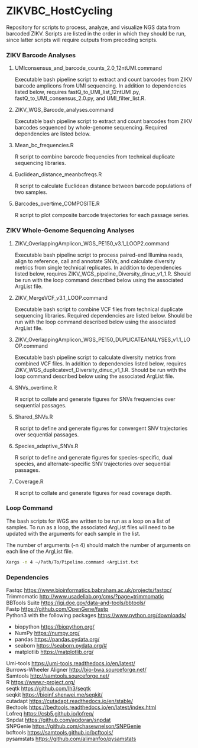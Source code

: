 # ZIKVBC_HostCycling
Repository for scripts to process, analyze, and visualize NGS data from barcoded ZIKV. Scripts are listed in the order in which they should be run, since latter scripts will require outputs from preceding scripts.

### ZIKV Barcode Analyses
1. UMIconsensus_and_barcode_counts_2.0_12ntUMI.command

   Executable bash pipeline script to extract and count barcodes from ZIKV barcode amplicons from UMI sequencing.
   In addition to dependencies listed below, requires fastQ_to_UMI_list_12ntUMI.py, fastQ_to_UMI_consensus_2.0.py, and UMI_filter_list.R.
     
2. ZIKV_WGS_Barcode_analyses.command

   Executable bash pipeline script to extract and count barcodes from ZIKV barcodes sequenced by whole-genome sequencing.
   Required dependencies are listed below.
     
3. Mean_bc_frequencies.R

   R script to combine barcode frequencies from technical duplicate sequencing libraries.
     
4. Euclidean_distance_meanbcfreqs.R

   R script to calculate Euclidean distance between barcode populations of two samples.
  
5. Barcodes_overtime_COMPOSITE.R

   R script to plot composite barcode trajectories for each passage series.
     
### ZIKV Whole-Genome Sequencing Analyses
1. ZIKV_OverlappingAmplicon_WGS_PE150_v3.1_LOOP2.command

   Executable bash pipeline script to process paired-end Illumina reads, align to reference, call and annotate SNVs, and calculate diversity metrics from single technical replicates.
   In addition to dependencies listed below, requires ZIKV_WGS_pipeline_Diversity_dinuc_v1_1.R.
   Should be run with the loop command described below using the associated ArgList file.
     
2. ZIKV_MergeVCF_v3.1_LOOP.command

   Executable bash script to combine VCF files from technical duplicate sequencing libraries.
   Required dependencies are listed below.
   Should be run with the loop command described below using the associated ArgList file.
     
3. ZIKV_OverlappingAmplicon_WGS_PE150_DUPLICATEANALYSES_v1.1_LOOP.command

   Executable bash pipeline script to calculate diversity metrics from combined VCF files.
   In addition to dependencies listed below, requires ZIKV_WGS_duplicatevcf_Diversity_dinuc_v1_1.R.
   Should be run with the loop command described below using the associated ArgList file.

4. SNVs_overtime.R

   R script to collate and generate figures for SNVs frequencies over sequential passages.
     
5. Shared_SNVs.R
  
   R script to define and generate figures for convergent SNV trajectories over sequential passages.

6. Species_adaptive_SNVs.R

   R script to define and generate figures for species-specific, dual species, and alternate-specific SNV trajectories over sequential passages.
     
7. Coverage.R

     R script to collate and generate figures for read coverage depth.
     
### Loop Command
The bash scripts for WGS are written to be run as a loop on a list of samples. To run as a loop, the associated ArgList files will need to be updated with the arguments for each sample in the list.

The number of arguments (-n 4) should match the number of arguments on each line of the ArgList file.
```bash
Xargs -n 4 ~/Path/To/Pipeline.command <ArgList.txt
```

### Dependencies
Fastqc https://www.bioinformatics.babraham.ac.uk/projects/fastqc/ \
Trimmomatic http://www.usadellab.org/cms/?page=trimmomatic \
BBTools Suite https://jgi.doe.gov/data-and-tools/bbtools/ \
Fastp https://github.com/OpenGene/fastp \
Python3 with the following packages https://www.python.org/downloads/
  * biopython https://biopython.org/
  * NumPy https://numpy.org/
  * pandas https://pandas.pydata.org/
  * seaborn https://seaborn.pydata.org/#
  * matplotlib https://matplotlib.org/

Umi-tools https://umi-tools.readthedocs.io/en/latest/ \
Burrows-Wheeler Aligner http://bio-bwa.sourceforge.net/ \
Samtools http://samtools.sourceforge.net/ \
R https://www.r-project.org/ \
seqtk https://github.com/lh3/seqtk \
seqkit https://bioinf.shenwei.me/seqkit/ \
cutadapt https://cutadapt.readthedocs.io/en/stable/ \
Bedtools https://bedtools.readthedocs.io/en/latest/index.html \
Lofreq https://csb5.github.io/lofreq/ \
Snpdat https://github.com/agdoran/snpdat \
SNPGenie https://github.com/chasewnelson/SNPGenie \
bcftools https://samtools.github.io/bcftools/ \
pysamstats https://github.com/alimanfoo/pysamstats
